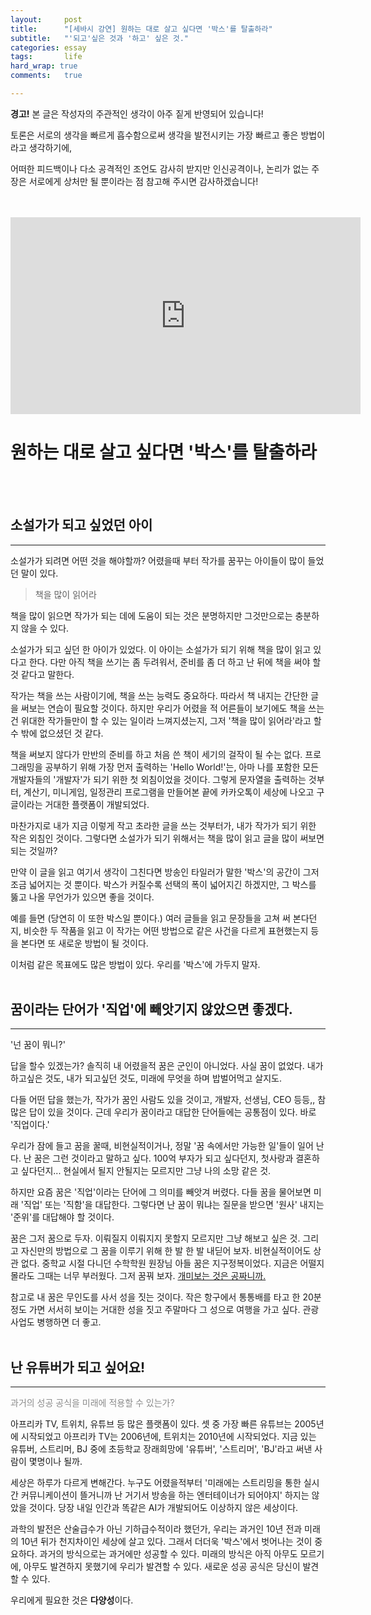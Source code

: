 ```yaml
---
layout:		post
title:		"[세바시 강연] 원하는 대로 살고 싶다면 '박스'를 탈출하라"
subtitle:	"'되고'싶은 것과 '하고' 싶은 것."
categories:	essay
tags:		life
hard_wrap: true
comments:	true

---
```


<b>경고!</b> 본 글은 작성자의 주관적인 생각이 아주 짙게 반영되어 있습니다!

토론은 서로의 생각을 빠르게 흡수함으로써 생각을 발전시키는 가장 빠르고 좋은 방법이라고 생각하기에,

어떠한 피드백이나 다소 공격적인 조언도 감사히 받지만 인신공격이나, 논리가 없는 주장은 서로에게 상처만 될 뿐이라는 점 참고해 주시면 감사하겠습니다!
<br>
<br>
<br>
<iframe width="560" height="315" src="https://www.youtube.com/embed/CYmyp77d1BU" frameborder="0" allow="accelerometer; autoplay; clipboard-write; encrypted-media; gyroscope; picture-in-picture" allowfullscreen></iframe>
<br>

# 원하는 대로 살고 싶다면 '박스'를 탈출하라
<br>
<br>

## 소설가가 되고 싶었던 아이
---

 소설가가 되려면 어떤 것을 해야할까? 어렸을때 부터 작가를 꿈꾸는 아이들이 많이 들었던 말이 있다.

> 책을 많이 읽어라  

 책을 많이 읽으면 작가가 되는 데에 도움이 되는 것은 분명하지만 그것만으로는 충분하지 않을 수 있다.

 소설가가 되고 싶던 한 아이가 있었다. 이 아이는 소설가가 되기 위해 책을 많이 읽고 있다고 한다. 다만 아직 책을 쓰기는 좀 두려워서, 준비를 좀 더 하고 난 뒤에 책을 써야 할 것 같다고 말한다.

 작가는 책을 쓰는 사람이기에, 책을 쓰는 능력도 중요하다. 따라서 책 내지는 간단한 글을 써보는 연습이 필요할 것이다. 하지만 우리가 어렸을 적 어른들이 보기에도 책을 쓰는건 위대한 작가들만이 할 수 있는 일이라 느껴지셨는지, 그저 '책을 많이 읽어라'라고 할 수 밖에 없으셨던 것 같다.

 책을 써보지 않다가 만반의 준비를 하고 처음 쓴 책이 세기의 걸작이 될 수는 없다. 프로그래밍을 공부하기 위해 가장 먼저 출력하는 'Hello World!'는, 아마 나를 포함한 모든 개발자들의 '개발자'가 되기 위한 첫 외침이었을 것이다. 그렇게 문자열을 출력하는 것부터, 계산기, 미니게임, 일정관리 프로그램을 만들어본 끝에 카카오톡이 세상에 나오고 구글이라는 거대한 플랫폼이 개발되었다.

 마찬가지로 내가 지금 이렇게 작고 초라한 글을 쓰는 것부터가, 내가 작가가 되기 위한 작은 외침인 것이다. 그렇다면 소설가가 되기 위해서는 책을 많이 읽고 글을 많이 써보면 되는 것일까?

 만약 이 글을 읽고 여기서 생각이 그친다면 방송인 타일러가 말한 '박스'의 공간이 그저 조금 넓어지는 것 뿐이다. 박스가 커질수록 선택의 폭이 넓어지긴 하겠지만, 그 박스를 뚫고 나올 무언가가 있으면 좋을 것이다.

 예를 들면 (당연히 이 또한 박스일 뿐이다.) 여러 글들을 읽고 문장들을 고쳐 써 본다던지, 비슷한 두 작품을 읽고 이 작가는 어떤 방법으로 같은 사건을 다르게 표현했는지 등을 본다면 또 새로운 방법이 될 것이다.

 이처럼 같은 목표에도 많은 방법이 있다. 우리를 '박스'에 가두지 말자.
<br>
<br>

## 꿈이라는 단어가 '직업'에 빼앗기지 않았으면 좋겠다.
---

 '넌 꿈이 뭐니?'

 답을 할수 있겠는가? 솔직히 내 어렸을적 꿈은 군인이 아니었다. 사실 꿈이 없었다. 내가 하고싶은 것도, 내가 되고싶던 것도, 미래에 무엇을 하며 밥벌어먹고 살지도.

 다들 어떤 답을 했는가, 작가가 꿈인 사람도 있을 것이고, 개발자, 선생님, CEO 등등,, 참 많은 답이 있을 것이다. 근데 우리가 꿈이라고 대답한 단어들에는 공통점이 있다. 바로 '직업이다.'

 우리가 잠에 들고 꿈을 꿀때, 비현실적이거나, 정말 '꿈 속에서만 가능한 일'들이 일어 난다. 난 꿈은 그런 것이라고 말하고 싶다. 100억 부자가 되고 싶다던지, 첫사랑과 결혼하고 싶다던지... 현실에서 될지 안될지는 모르지만 그냥 나의 소망 같은 것.

 하지만 요즘 꿈은 '직업'이라는 단어에 그 의미를 빼앗겨 버렸다. 다들 꿈을 물어보면 미래 '직업' 또는 '직함'을 대답한다. 그렇다면 난 꿈이 뭐냐는 질문을 받으면 '원사' 내지는 '준위'를 대답해야 할 것이다.

 꿈은 그저 꿈으로 두자. 이뤄질지 이뤄지지 못할지 모르지만 그냥 해보고 싶은 것. 그리고 자신만의 방법으로 그 꿈을 이루기 위해 한 발 한 발 내딛어 보자. 비현실적이어도 상관 없다. 중학교 시절 다니던 수학학원 원장님 아들 꿈은 지구정복이었다. 지금은 어떨지 몰라도 그때는 너무 부러웠다. 그저 꿈꿔 보자. <a href="https://azza999.github.io/about-happy/2020/11/22/sebasi-reason-that-unhappy-korean/">개미보는 것은 공짜니까.</a>

 참고로 내 꿈은 무인도를 사서 성을 짓는 것이다. 작은 항구에서 통통배를 타고 한 20분정도 가면 서서히 보이는 거대한 성을 짓고 주말마다 그 성으로 여행을 가고 싶다. 관광 사업도 병행하면 더 좋고.
<br>
<br>

## 난 유튜버가 되고 싶어요!
---

<p style="opacity: 0.5;">과거의 성공 공식을 미래에 적용할 수 있는가?</p>

 아프리카 TV, 트위치, 유튜브 등 많은 플랫폼이 있다. 셋 중 가장 빠른 유튜브는 2005년에 시작되었고 아프리카 TV는 2006년에, 트위치는 2010년에 시작되었다. 지금 있는 유튜버, 스트리머, BJ 중에 초등학교 장래희망에 '유튜버', '스트리머', 'BJ'라고 써낸 사람이 몇명이나 될까.

 세상은 하루가 다르게 변해간다. 누구도 어렸을적부터 '미래에는 스트리밍을 통한 실시간 커뮤니케이션이 뜰거니까 난 거기서 방송을 하는 엔터테이너가 되어야지' 하지는 않았을 것이다. 당장 내일 인간과 똑같은 AI가 개발되어도 이상하지 않은 세상이다.

 과학의 발전은 산술급수가 아닌 기하급수적이라 했던가, 우리는 과거인 10년 전과 미래의 10년 뒤가 천지차이인 세상에 살고 있다. 그래서 더더욱 '박스'에서 벗어나는 것이 중요하다. 과거의 방식으로는 과거에만 성공할 수 있다. 미래의 방식은 아직 아무도 모르기에, 아무도 발견하지 못했기에 우리가 발견할 수 있다. 새로운 성공 공식은 당신이 발견할 수 있다.

 우리에게 필요한 것은 <b>다양성</b>이다.

